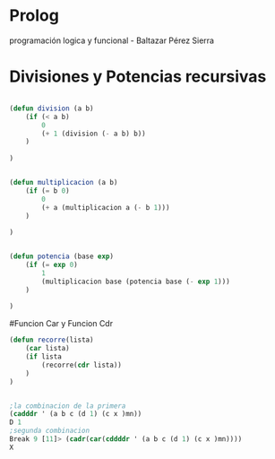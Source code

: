 # Prolog
programación logica y funcional - Baltazar Pérez Sierra

# Divisiones y Potencias recursivas



```lisp

(defun division (a b)
    (if (< a b)               
        0                     
        (+ 1 (division (- a b) b))
    )
    
) 


(defun multiplicacion (a b) 
    (if (= b 0)
        0
        (+ a (multiplicacion a (- b 1))) 
    )
    
)


(defun potencia (base exp)
    (if (= exp 0)
        1
        (multiplicacion base (potencia base (- exp 1)))
    )
      
)

```


#Funcion Car y Funcion Cdr

```lisp
(defun recorre(lista)
    (car lista)
    (if lista
        (recorre(cdr lista))
    )
)


;la combinacion de la primera
(cadddr ' (a b c (d 1) (c x )mn))
D 1
;segunda combinacion
Break 9 [11]> (cadr(car(cddddr ' (a b c (d 1) (c x )mn))))
X

```
